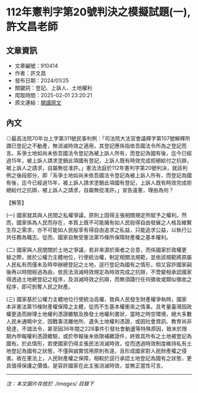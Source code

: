 # 112年憲判字第20號判決之模擬試題(一),許文昌老師

## 文章資訊
- 文章編號：910414
- 作者：許文昌
- 發布日期：2024/01/25
- 關鍵詞：登記、上訴人、土地權利
- 爬取時間：2025-02-01 23:20:21
- 原文連結：[閱讀原文](https://real-estate.get.com.tw/Columns/detail.aspx?no=910414)

## 內文


◎最高法院70年台上字第311號民事判例：「司法院大法官會議釋字第107號解釋所謂已登記之不動產，無消滅時效之適用，其登記應係指依吾國法令所為之登記而言。系爭土地如尚未依吾國法令登記為被上訴人所有，而登記為國有後，迄今已經過15年，被上訴人請求塗銷此項國有登記，上訴人既有時效完成拒絕給付之抗辯，被上訴人之請求，自屬無從准許。」憲法法庭於112年憲判字第20號判決，就該判例之後段部分，即「系爭土地如尚未依吾國法令登記為被上訴人所有，而登記為國有後，迄今已經過15年，被上訴人請求塗銷此項國有登記，上訴人既有時效完成拒絕給付之抗辯，被上訴人之請求，自屬無從准許。」宣告違憲，理由為何？


【解答】


(一)	國家就其與人民間之私權爭議，原則上固得主張相關規定所賦予之權利。然而，國家係為人民而存在，本質上既不可能擁有如人民般得自由發展之人格及維繫生存之需求，亦不可能如人民般享有得自由追求之私益，只能追求公益，以執行公共任務為職志。從而，國家自無受憲法第15條所保障財產權之基本權利。


(二)	國家與人民間關於土地之爭議，若非來源於兩者之合意，而係國家於政權更替之際，居於公權力主體地位，行使統治權，制定相關法規範，並依該規範將原屬人民私有而僅未及時申辦總登記之土地，逕行登記為國有之情形，倘又容許國家嗣後再以時間經過為由，依民法消滅時效規定為時效完成之抗辯，不啻變相承認國家得透過土地總登記之程序，及消滅時效之抗辯，而無須踐行任何徵收或類似徵收之程序，即可剝奪人民之財產。


(三)	國家基於公權力主體地位行使統治高權，致與人民發生財產權爭執時，國家本非憲法第15條財產權保障之主體，從而不生基本權衝突之情事。且考量臺灣因政權更迭而辦理土地權利憑證繳驗及換發土地權利書狀，當時之時空環境，絕大多數人民未通曉中文、因戰事流離他所、遺失土地權利憑證，或因社會資訊、教育尚非發達，不諳法令，甚至因36年間之228事件引發社會動盪等特殊原因，致未於限期內申報權利憑證繳驗，或於申報後未依限補繳證件，終致其所有之土地被登記為國有。於此情形，若使國家仍得主張民法消滅時效，從而透過時效制度維持私有土地登記為國有之狀態，不僅與誠實信用原則有違，且形成國家對人民財產權之侵害。故在憲法上，人民財產權之保障，相較於逕行承認土地登記為國有之狀態，更具值得保護之價值。是容許國家在此主張消滅時效，並無正當性可言。

---
*注：本文圖片存放於 ./images/ 目錄下*
